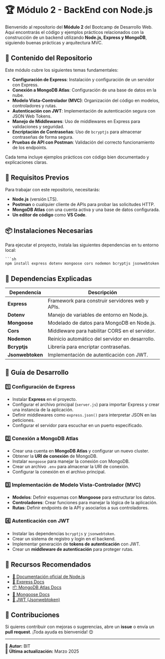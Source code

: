 # 🏆 Módulo 2 - BackEnd con Node.js

Bienvenido al repositorio del **Módulo 2** del Bootcamp de Desarrollo Web. Aquí encontrarás el código y ejemplos prácticos relacionados con la construcción de un backend utilizando **Node.js, Express y MongoDB**, siguiendo buenas prácticas y arquitectura MVC.

## 📌 Contenido del Repositorio

Este módulo cubre los siguientes temas fundamentales:

- **Configuración de Express**: Instalación y configuración de un servidor con Express.
- **Conexión a MongoDB Atlas**: Configuración de una base de datos en la nube.
- **Modelo Vista-Controlador (MVC)**: Organización del código en modelos, controladores y rutas.
- **Autenticación con JWT**: Implementación de autenticación segura con JSON Web Tokens.
- **Manejo de Middlewares**: Uso de middlewares en Express para validaciones y seguridad.
- **Encriptación de Contraseñas**: Uso de `bcryptjs` para almacenar contraseñas de forma segura.
- **Pruebas de API con Postman**: Validación del correcto funcionamiento de los endpoints.

Cada tema incluye ejemplos prácticos con código bien documentado y explicaciones claras.

## 🚀 Requisitos Previos

Para trabajar con este repositorio, necesitarás:

- **Node.js** (versión LTS).
- **Postman** o cualquier cliente de APIs para probar las solicitudes HTTP.
- **MongoDB Atlas** con una cuenta activa y una base de datos configurada.
- **Un editor de código** como **VS Code**.

## 📦 Instalaciones Necesarias

Para ejecutar el proyecto, instala las siguientes dependencias en tu entorno local:

    ```sh
    npm install express dotenv mongoose cors nodemon bcryptjs jsonwebtoken


## 📌 Dependencias Explicadas

| Dependencia   | Descripción |
|--------------|------------|
| **Express**  | Framework para construir servidores web y APIs. |
| **Dotenv**   | Manejo de variables de entorno en Node.js. |
| **Mongoose** | Modelado de datos para MongoDB en Node.js. |
| **Cors**     | Middleware para habilitar CORS en el servidor. |
| **Nodemon**  | Reinicio automático del servidor en desarrollo. |
| **Bcryptjs** | Librería para encriptar contraseñas. |
| **Jsonwebtoken** | Implementación de autenticación con JWT. |

## 🔧 Guía de Desarrollo

### 1️⃣ Configuración de Express
- Instalar **Express** en el proyecto.
- Configurar el archivo principal (`server.js`) para importar Express y crear una instancia de la aplicación.
- Definir middlewares como `express.json()` para interpretar JSON en las peticiones.
- Configurar el servidor para escuchar en un puerto especificado.

### 2️⃣ Conexión a MongoDB Atlas
- Crear una cuenta en **MongoDB Atlas** y configurar un nuevo cluster.
- Obtener la **URI de conexión** de MongoDB.
- Instalar `mongoose` para manejar la conexión con MongoDB.
- Crear un archivo `.env` para almacenar la URI de conexión.
- Configurar la conexión en el archivo principal.

### 3️⃣ Implementación de Modelo Vista-Controlador (MVC)
- **Modelos**: Definir esquemas con **Mongoose** para estructurar los datos.
- **Controladores**: Crear funciones para manejar la lógica de la aplicación.
- **Rutas**: Definir endpoints de la API y asociarlos a sus controladores.

### 4️⃣ Autenticación con JWT
- Instalar las dependencias `bcryptjs` y `jsonwebtoken`.
- Crear un sistema de registro y login en el backend.
- Implementar generación de **tokens de autenticación** con JWT.
- Crear un **middleware de autenticación** para proteger rutas.

## 📖 Recursos Recomendados

- [📄 Documentación oficial de Node.js](https://nodejs.org/)
- [🚀 Express Docs](https://expressjs.com/)
- [📦 MongoDB Atlas Docs](https://www.mongodb.com/atlas/database)
- [📜 Mongoose Docs](https://mongoosejs.com/)
- [🔐 JWT (Jsonwebtoken)](https://jwt.io/)

## 🤝 Contribuciones

Si quieres contribuir con mejoras o sugerencias, abre un **issue** o envía un **pull request**. ¡Toda ayuda es bienvenida! 😊

---

📌 **Autor:** BIT  
📅 **Última actualización:** Marzo 2025
